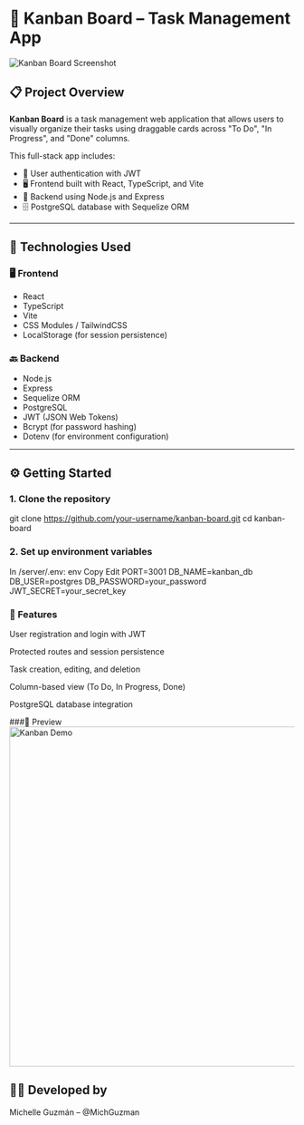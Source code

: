 # 🧩 Kanban Board – Task Management App

![Kanban Board Screenshot](./public/screenshot.png) <!-- Replace with actual path -->

## 📋 Project Overview

**Kanban Board** is a task management web application that allows users to visually organize their tasks using draggable cards across "To Do", "In Progress", and "Done" columns.

This full-stack app includes:

- 🔐 User authentication with JWT
- 🖥️ Frontend built with React, TypeScript, and Vite
- 🧠 Backend using Node.js and Express
- 🗄️ PostgreSQL database with Sequelize ORM

---

## 🚀 Technologies Used

### 🖥️ Frontend
- React
- TypeScript
- Vite
- CSS Modules / TailwindCSS
- LocalStorage (for session persistence)

### 🔙 Backend
- Node.js
- Express
- Sequelize ORM
- PostgreSQL
- JWT (JSON Web Tokens)
- Bcrypt (for password hashing)
- Dotenv (for environment configuration)

---
## ⚙️ Getting Started

### 1. Clone the repository

git clone https://github.com/your-username/kanban-board.git
cd kanban-board

### 2. Set up environment variables
In /server/.env:
env
Copy
Edit
PORT=3001
DB_NAME=kanban_db
DB_USER=postgres
DB_PASSWORD=your_password
JWT_SECRET=your_secret_key

### 🔐 Features
User registration and login with JWT

Protected routes and session persistence

Task creation, editing, and deletion

Column-based view (To Do, In Progress, Done)

PostgreSQL database integration

###📸 Preview
<img src="./public/kanban-demo.gif" alt="Kanban Demo" width="600" />

## 👩‍💻 Developed by
Michelle Guzmán – @MichGuzman